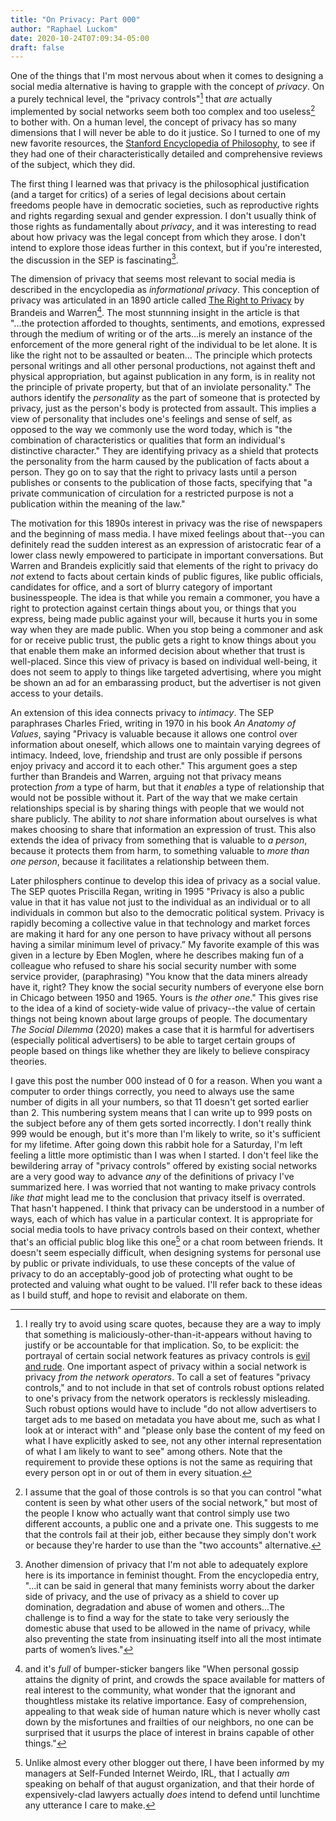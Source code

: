 ```yaml
---
title: "On Privacy: Part 000"
author: "Raphael Luckom"
date: 2020-10-24T07:09:34-05:00
draft: false
---
```


One of the things that I'm most nervous about when it comes to designing
a social media alternative is having to grapple with the concept of _privacy_.
On a purely technical level, the "privacy controls"[^1] that _are_ actually
implemented by social networks seem both too complex and too useless[^2] to bother with.
On a human level, the concept of privacy has so many dimensions that I will never
be able to do it justice. So I turned to one of my new favorite resources, the 
[Stanford Encyclopedia of Philosophy](https://plato.stanford.edu/entries/privacy/),
to see if they had one of their characteristically detailed and comprehensive
reviews of the subject, which they did.

The first thing I learned was that privacy is the philosophical justification
(and a target for critics) of a series of legal decisions about certain freedoms
people have in democratic societies, such as reproductive rights and rights regarding sexual
and gender expression. I don't usually think of those rights as fundamentally about
_privacy_, and it was interesting to read about how privacy was the legal concept from which
they arose. I don't intend to explore those ideas further in this context, but if you're
interested, the discussion in the SEP is fascinating[^3].

The dimension of privacy that seems most relevant to social media is described in the
encyclopedia as _informational privacy_. This conception of privacy was articulated
in an 1890 article called [The Right to Privacy](https://www.jstor.org/stable/1321160)
by Brandeis and Warren[^4]. The most stunnning insight in the article is that "...the
protection afforded to thoughts, sentiments, and emotions, expressed through the medium of
writing or of the arts...is merely an instance of the enforcement of the more general right
of the individual to be let alone. It is like the right not to be assaulted or beaten...
The principle which protects personal writings and all other personal productions, not against
theft and physical appropriation, but against publication in any form, is in reality not
the principle of private property, but that of an inviolate personality." The authors
identify the _personality_ as the part of someone that is protected by privacy, just as the
person's body is protected from assault. This implies a view of personality that includes
one's feelings and sense of self, as opposed to the way we commonly use the word today,
which is "the combination of characteristics or qualities that form an individual's distinctive character."
They are identifying privacy as a shield that protects the personality from
the harm caused by the publication of facts about a person. They go on to say that the right to privacy
lasts until a person publishes or consents to the publication of those facts, specifying that
"a private communication of circulation for a restricted purpose is not a publication within the meaning of the law."

The motivation for this 1890s interest in privacy was the rise of newspapers and the
beginning of mass media. I have mixed feelings about that--you can definitely read
the sudden interest as an expression of aristocratic fear of a lower class newly
empowered to participate in important conversations. But Warren and Brandeis explicitly 
said that elements of the right to privacy do _not_ extend to facts about certain kinds of public figures,
like public officials, candidates for office, and a sort of blurry category of important 
businesspeople. The idea is that while you remain a commoner, you have a right
to protection against certain things about you, or things that you express, being made
public against your will, because it hurts you in some way when they are made public. 
When you stop being a commoner and ask for or receive public trust, the public gets a
right to know things about you that enable them make an informed decision about whether 
that trust is well-placed. Since this view of privacy is based on individual well-being,
it does not seem to apply to things like targeted advertising, where you might be shown an
ad for an embarassing product, but the advertiser is not given access to your details.

An extension of this idea connects privacy to _intimacy_. The SEP paraphrases
Charles Fried, writing in 1970 in his book _An Anatomy of Values_, saying "Privacy is valuable 
because it allows one control over information about oneself, which allows one 
to maintain varying degrees of intimacy. Indeed, love, friendship and trust are
only possible if persons enjoy privacy and accord it to each other." This argument
goes a step further than Brandeis and Warren, arguing not that privacy means protection
_from_ a type of harm, but that it _enables_ a type of relationship that would not be possible
without it. Part of the way that we make certain relationships special is by sharing
things with people that we would not share publicly. The ability to _not_ share information
about ourselves is what makes choosing to share that information an expression of trust.
This also extends the idea of privacy from something that is valuable to _a person_, because
it protects them from harm, to something valuable to _more than one person_, because it
facilitates a relationship between them.

Later philosphers continue to develop this idea of privacy as a social value. The SEP quotes
Priscilla Regan, writing in 1995 "Privacy is also a public value in that it has value not just 
to the individual as an individual or to all individuals in common but also to the democratic 
political system. Privacy is rapidly becoming a collective value in that technology and market 
forces are making it hard for any one person to have privacy without all persons having a similar 
minimum level of privacy.” My favorite example of this was given in a lecture by Eben Moglen,
where he describes making fun of a colleague who refused to share his social security number
with some service provider, (paraphrasing) "You know that the data miners already have it, right? They know
the social security numbers of everyone else born in Chicago between 1950 and 1965. Yours is _the other one_."
This gives rise to the idea of a kind of society-wide value of privacy--the value of certain things
not being known about large groups of people. The documentary _The Social Dilemma_ (2020)
makes a case that it is harmful for advertisers (especially political advertisers) to be able to
target certain groups of people based on things like whether they are likely to believe
conspiracy theories.

I gave this post the number 000 instead of 0 for a reason. When you want a computer to order things correctly,
you need to always use the same number of digits in all your numbers, so that 11 doesn't get 
sorted earlier than 2. This numbering system means that I can write up to 999 posts on the subject
before any of them gets sorted incorrectly. I don't really think 999 would be enough, but it's more
than I'm likely to write, so it's sufficient for my lifetime. After going down this rabbit hole for a Saturday,
I'm left feeling a little more optimistic than I was when I started. I don't feel like the bewildering
array of "privacy controls" offered by existing social networks are a very good way to advance _any_ of the
definitions of privacy I've summarized here. I was worried that not wanting to make privacy controls _like that_
might lead me to the conclusion that privacy itself is overrated. That hasn't happened. I think that
privacy can be understood in a number of ways, each of which has value in a particular context. It
is appropriate for social media tools to have privacy controls based on their context, whether that's 
an official public blog like this one[^5] or a chat room between friends. It doesn't seem especially
difficult, when designing systems for personal use by public or private individuals, to use these concepts of the value
of privacy to do an acceptably-good job of protecting what ought to be protected and valuing what ought
to be valued. I'll refer back to these ideas as I build stuff, and hope to revisit and elaborate on them.

[^1]: I really try to avoid using scare quotes, because they are a way to imply that something is maliciously-other-than-it-appears without having to justify or be accountable for that implication. So, to be explicit: the portrayal of certain social network features as privacy controls is [evil and rude](http://www.catb.org/~esr/jargon/html/E/evil-and-rude.html). One important aspect of privacy within a social network is privacy _from the network operators_. To call a set of features "privacy controls," and to not include in that set of controls robust options related to one's privacy from the network operators is recklessly misleading. Such robust options would have to include "do not allow advertisers to target ads to me based on metadata you have about me, such as what I look at or interact with" and "please only base the content of my feed on what I have explicitly asked to see, not any other internal representation of what I am likely to want to see" among others. Note that the requirement to provide these options is not the same as requiring that every person opt in or out of them in every situation.

[^2]: I assume that the goal of those controls is so that you can control "what content is seen by what other users of the social network," but most of the people I know who actually want that control simply use two different accounts, a public one and a private one. This suggests to me that the controls fail at their job, either because they simply don't work or because they're harder to use than the "two accounts" alternative.

[^3]: Another dimension of privacy that I'm not able to adequately explore here is its importance in feminist thought. From the encyclopedia entry, "...it can be said in general that many feminists worry about the darker side of privacy, and the use of privacy as a shield to cover up domination, degradation and abuse of women and others...The challenge is to find a way for the state to take very seriously the domestic abuse that used to be allowed in the name of privacy, while also preventing the state from insinuating itself into all the most intimate parts of women’s lives."

[^4]: and it's _full_ of bumper-sticker bangers like "When personal gossip attains the dignity of print, and crowds the space available for matters of real interest to the community, what wonder that the ignorant and thoughtless mistake its relative importance. Easy of comprehension, appealing to that weak side of human nature which is never wholly cast down by the misfortunes and frailties of our neighbors, no one can be surprised that it usurps the place of interest in brains capable of other things."

[^5]: Unlike almost every other blogger out there, I have been informed by my managers at Self-Funded Internet Weirdo, IRL, that I actually _am_ speaking on behalf of that august organization, and that their horde of expensively-clad lawyers actually _does_ intend to defend until lunchtime any utterance I care to make.
